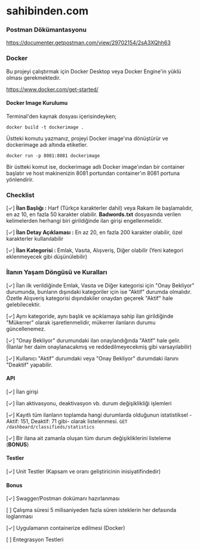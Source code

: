# sahibinden.com

### Postman Dökümantasyonu

https://documenter.getpostman.com/view/29702154/2sA3XQhh63

### Docker

Bu projeyi çalıştırmak için Docker Desktop veya Docker Engine'in yüklü olması gerekmektedir.

https://www.docker.com/get-started/

#### Docker Image Kurulumu

Terminal'den kaynak dosyası içerisindeyken;

`docker build -t dockerimage .`

Üstteki komutu yazmanız, projeyi Docker image'ına dönüştürür ve dockerimage adı altında etiketler.

`docker run -p 8081:8081 dockerimage`

Bir üstteki komut ise, dockerimage adlı Docker image'ından bir container başlatır ve host makinenizin 8081 portundan container'ın 8081 portuna yönlendirir.

### Checklist

[✓] **İlan Başlığı :** Harf (Türkçe karakterler dahil) veya Rakam ile başlamalıdır, en az 10, en fazla 50 karakter olabilir.
**Badwords.txt** dosyasında verilen kelimelerden herhangi biri girildiğinde ilan girişi engellenmelidir.

[✓] **İlan Detay Açıklaması :** En az 20, en fazla 200 karakter olabilir, özel karakterler kullanılabilir

[✓] **İlan Kategorisi :** Emlak, Vasıta, Alışveriş, Diğer olabilir (Yeni kategori eklenmeyecek gibi düşünülebilir)

### İlanın Yaşam Döngüsü ve Kuralları
[✓] İlan ilk verildiğinde Emlak, Vasıta ve Diğer kategorisi için "Onay Bekliyor" durumunda, bunların dışındaki kategoriler için ise "Aktif" durumda olmalıdır. Özetle Alışveriş kategorisi dışındakiler onaydan geçerek "Aktif" hale gelebilecektir.

[✓] Aynı kategoride, aynı başlık ve açıklamaya sahip ilan girildiğinde "Mükerrer" olarak işaretlenmelidir, mükerrer ilanların durumu güncellenemez.

[✓] "Onay Bekliyor" durumundaki ilan onaylandığında "Aktif" hale gelir. (İlanlar her daim onaylanacakmış ve reddedilmeyecekmiş gibi varsayılabilir)

[✓] Kullanıcı "Aktif" durumdaki veya "Onay Bekliyor" durumdaki ilanını "Deaktif" yapabilir.

#### API

[✓] İlan girişi

[✓] İlan aktivasyonu, deaktivasyon vb. durum değişiklikliği işlemleri

[✓] Kayıtlı tüm ilanların toplamda hangi durumlarda olduğunun istatistiksel -Aktif: 151, Deaktif: 71 gibi- olarak listelenmesi.
`GET /dashboard/classifieds/statistics`

[✓] Bir ilana ait zamanla oluşan tüm durum değişikliklerini listeleme (**BONUS**)

#### Testler
[✓] Unit Testler (Kapsam ve oranı geliştiricinin inisiyatifindedir)

#### Bonus
[✓] Swagger/Postman dokümanı hazırlanması

[ ] Çalışma süresi 5 milisaniyeden fazla süren isteklerin her defasında loglanması

[✓] Uygulamanın containerize edilmesi (Docker)

[ ] Entegrasyon Testleri
